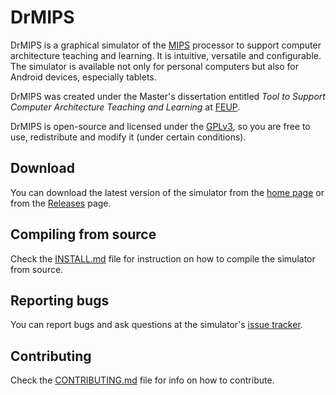 DrMIPS
======

DrMIPS is a graphical simulator of the [MIPS][MIPS] processor to support
computer architecture teaching and learning. It is intuitive, versatile and
configurable.
The simulator is available not only for personal computers but also for Android
devices, especially tablets.

DrMIPS was created under the Master's dissertation entitled
*Tool to Support Computer Architecture Teaching and Learning* at [FEUP][FEUP].

DrMIPS is open-source and licensed under the [GPLv3][gpl3], so you are free to
use, redistribute and modify it (under certain conditions).


## Download

You can download the latest version of the simulator from the
[home page][homepage] or from the [Releases][download] page.


## Compiling from source

Check the [INSTALL.md][install] file for instruction on how to compile the
simulator from source.


## Reporting bugs

You can report bugs and ask questions at the simulator's [issue tracker][issues].


## Contributing

Check the [CONTRIBUTING.md][contribute] file for info on how to contribute.



[install]: INSTALL.md
[contribute]: CONTRIBUTING.md
[homepage]: http://brunonova.github.io/drmips/
[download]: https://github.com/brunonova/drmips/releases
[issues]: https://github.com/brunonova/nautilus-admin/issues
[FEUP]: http://www.fe.up.pt/ "Faculty of Engineering of the University of Porto"
[MIPS]: http://en.wikipedia.org/wiki/MIPS_architecture "MIPS architecture"
[gpl3]: http://www.gnu.org/licenses/gpl-3.0.html "GNU General Public License v3"
